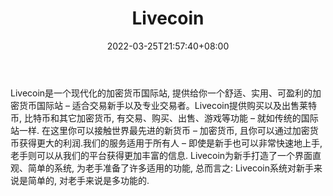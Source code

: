 ﻿---
weight: 
title: "Livecoin"
description: "Livecoin是一个现代化的加密货币国际站, 提供给你一个舒适、实用、可盈利的加密货币国际站 – 适合交易新手以及专业交易者。"
date: 2022-03-25T21:57:40+08:00
lastmod: 2022-03-25T16:45:40+08:00
draft: false
authors: ["Metabd"]
featuredImage: "livecoin.webp"
link: ""
tags: ["交易所","Livecoin"]
categories: ["navigation"]
navigation: ["交易所"]
lightgallery: true
toc: true
pinned: false
recommend: false
recommend1: false
---
Livecoin是一个现代化的加密货币国际站, 提供给你一个舒适、实用、可盈利的加密货币国际站 – 适合交易新手以及专业交易者。Livecoin提供购买以及出售莱特币, 比特币和其它加密货币, 有交易、购买、出售、游戏等功能 – 就如传统的国际站一样. 在这里你可以接触世界最先进的新货币 – 加密货币, 且你可以通过加密货币获得更大的利润.我们的服务适用于所有人 – 即使是新手也可以非常快速地上手, 老手则可以从我们的平台获得更加丰富的信息. Livecoin为新手打造了一个界面直观、简单的系统, 为老手准备了许多适用的功能, 总而言之: Livecoin系统对新手来说是简单的, 对老手来说是多功能的.
